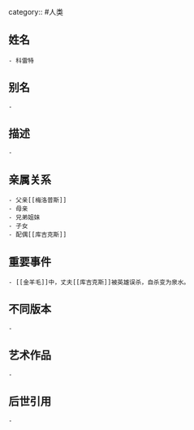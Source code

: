 category:: #人类
## 姓名
	- 科雷特
## 别名
	-
## 描述
	-
## 亲属关系
	- 父亲[[梅洛普斯]]
	- 母亲
	- 兄弟姐妹
	- 子女
	- 配偶[[库吉克斯]]
## 重要事件
	- [[金羊毛]]中，丈夫[[库吉克斯]]被英雄误杀，自杀变为泉水。
## 不同版本
	-
## 艺术作品
	-
## 后世引用
	-
